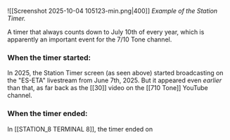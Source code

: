 ![[Screenshot 2025-10-04 105123-min.png|400]]
_Example of the Station Timer._

A timer that always counts down to July 10th of every year, which is apparently an important event for the 7/10 Tone channel.

### When the timer started:

In 2025, the Station Timer screen (as seen above) started broadcasting on the "ES-ETA" livestream from June 7th, 2025. But it appeared even *earlier* than that, as far back as the [[30]] video on the [[710 Tone]] YouTube channel.

### When the timer ended:

In [[STATION_8 TERMINAL 8]], the timer ended on 